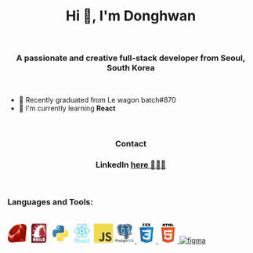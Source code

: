 <!-- Heading -->

<h1 align="center">Hi 👋, I'm Donghwan</h1>
<br>
<h3 align="center">A passionate and creative full-stack developer from Seoul, South Korea</h3>
<br>

- 🚌 Recently graduated from Le wagon batch#870
- 🌱 I'm currently learning **React**

<br>
<h3 align="center">Contact</h3>
<h3 align="center">LinkedIn <a href="https://www.linkedin.com/in/kim-donghwan/">here 👨🏻‍🏫 </a></h3>


<br>


<h3 align="left">Languages and Tools:</h3>
<br>
<div>
<img src="https://raw.githubusercontent.com/devicons/devicon/master/icons/ruby/ruby-original.svg" alt="ruby" width="40" height="40"/> </a>
<img src="https://raw.githubusercontent.com/devicons/devicon/master/icons/rails/rails-original-wordmark.svg" alt="rails" width="40" height="40"/>
<img src="https://raw.githubusercontent.com/devicons/devicon/master/icons/python/python-original.svg" alt="python" width="40" height="40"/>
<img src="https://raw.githubusercontent.com/devicons/devicon/master/icons/react/react-original-wordmark.svg" alt="react" width="40" height="40"/>
<img src="https://raw.githubusercontent.com/devicons/devicon/master/icons/javascript/javascript-original.svg" alt="javascript" width="40" height="40"/> </a> <a href="https://www.postgresql.org" target="_blank" rel="noreferrer">
<img src="https://raw.githubusercontent.com/devicons/devicon/master/icons/postgresql/postgresql-original-wordmark.svg" alt="postgresql" width="40" height="40"/>
<img src="https://raw.githubusercontent.com/devicons/devicon/master/icons/css3/css3-original-wordmark.svg" alt="css3" width="40" height="40"/>
<img src="https://raw.githubusercontent.com/devicons/devicon/master/icons/html5/html5-original-wordmark.svg" alt="html5" width="40" height="40"/>
<img src="https://www.vectorlogo.zone/logos/figma/figma-icon.svg" alt="figma" width="40" height="40"/>
</div>
